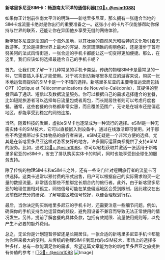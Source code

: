 **新喀里多尼亚SIM卡：畅游南太平洋的通信利器[[TG💪+ @esim1088](https://t.me/s/esim1088)]**

如果你正计划前往南太平洋的明珠——新喀里多尼亚，那么拥有一张适合当地的SIM卡或流量卡绝对是你出行的重要准备之一。这张小小的卡片不仅能够帮助你保持与世界的联系，还能让你在异国他乡享受无缝的网络体验。

新喀里多尼亚是法国的一个海外属地，以其壮丽的自然风光和独特的文化吸引着无数游客。无论是探索世界上最大的泻湖、欣赏珊瑚礁的绚丽色彩，还是漫步于首府努美阿的法式风情街道，一张合适的手机卡都能让这一切变得更加便捷。那么，在这里，我们应该如何选择最适合自己的手机卡呢？

首先，让我们来了解一下几种常见的手机卡类型。传统的物理SIM卡是最常见的一种，它需要插入手机才能使用。对于初次到访新喀里多尼亚的游客来说，购买一张本地运营商提供的SIM卡是一个不错的选择。新喀里多尼亚的主要电信运营商包括OPT（Optique et Télécommunications de Nouvelle-Calédonie），其提供的套餐涵盖了通话、短信以及数据流量服务。你可以根据自己的需求选择适合的套餐，比如短期旅游者可以选择每日流量包或者周包，而长期居住者则可以考虑月度套餐。通常，这些套餐的价格都非常实惠，而且覆盖范围广，无论是在城市还是偏远地区，都能享受到稳定的网络连接。

当然，随着科技的发展，虚拟eSIM卡也逐渐成为一种流行的选择。eSIM是一种无需实体卡的SIM技术，它可以直接嵌入到设备中，通过在线激活即可使用。对于那些不希望携带过多实体物品的旅行者来说，eSIM无疑是一个非常方便的选择。尤其是在新喀里多尼亚这样对游客友好的地方，许多国际运营商都提供了支持eSIM的服务。比如，通过[TG💪+ @esim1088](https://t.me/s/esim1088)，你可以轻松获取并激活一张适用于新喀里多尼亚的eSIM卡，省去了排队购买实体卡的时间，同时也能享受到全球化的服务支持。

除了传统的物理SIM卡和eSIM卡之外，还有一些专门针对短期旅行者的流量卡可供选择。这类卡通常以预付费的形式出售，用户可以根据自己的实际需求购买一定量的数据流量，非常适合那些不想绑定长期合约的旅行者。此外，由于新喀里多尼亚的地理位置相对孤立，网络信号可能在某些偏远地区会受到限制，因此建议在出发前做好充分的研究，了解哪些区域信号较好，以便合理规划行程。

最后，当你决定购买新喀里多尼亚的手机卡时，还需要注意一些细节问题。例如，确保你的手机支持当地运营商的频段，避免因设备不兼容而导致无法正常使用的情况发生。另外，提前了解套餐的具体条款，包括有效期限、流量使用规则等，以免产生不必要的额外费用。

总之，无论你是计划短暂停留还是长期居住，一张合适的新喀里多尼亚手机卡都能为你带来极大的便利。从传统的物理SIM卡到现代的eSIM技术，市场上的选择多种多样，总有一款能满足你的需求。希望这篇文章能为你的新喀里多尼亚之旅提供有价值的参考！[[TG💪+ @esim1088](https://t.me/s/esim1088) ![Image](https://i.postimg.cc/4NQfJmqS/Snipaste-2025-05-13-00-14-12.png)]